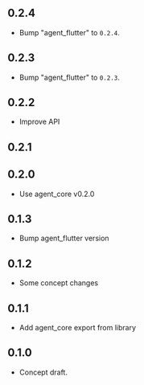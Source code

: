 ## 0.2.4

 - Bump "agent_flutter" to `0.2.4`.

## 0.2.3

 - Bump "agent_flutter" to `0.2.3`.

## 0.2.2

 - Improve API

## 0.2.1

## 0.2.0

 - Use agent_core v0.2.0

## 0.1.3

 - Bump agent_flutter version

## 0.1.2

 - Some concept changes

## 0.1.1

 - Add agent_core export from library

## 0.1.0

- Concept draft.
